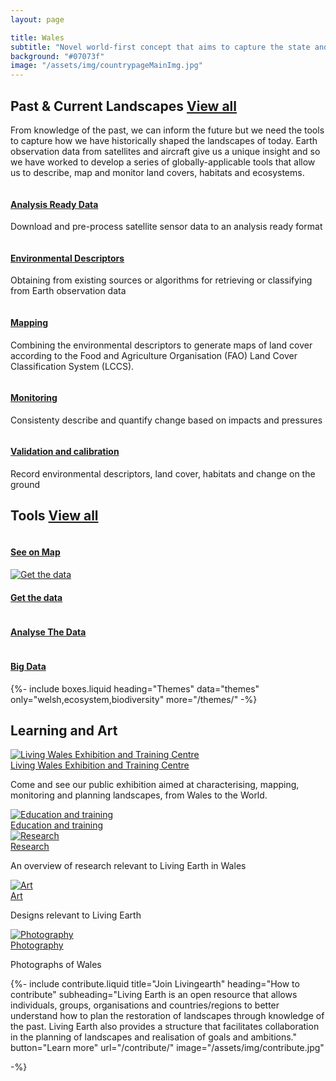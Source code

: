 ```yaml
---
layout: page

title: Wales
subtitle: "Novel world-first concept that aims to capture the state and dynamics of Wales’s landscape"
background: "#07073f"
image: "/assets/img/countrypageMainImg.jpg"
---
```


<!-- Past & Current landscapes-start -->
<div class="container mt-100 mb-100 pastcurrent-landscapes-main">
    <h2 class="common-title">Past &amp; Current Landscapes <a href="./past-present-landscapes/">View all</a></h2>
    <p>From knowledge of the past, we can inform the future but we need the tools to capture how we have historically shaped the landscapes of today. Earth observation data from satellites and aircraft give us a unique insight and so we have worked to develop a series of globally-applicable tools that allow us to describe, map and monitor land covers, habitats and ecosystems.</p>
    <div class="row effect">
        <div class="col-12">
            <div id="owl-past-current" class="owl-carousel owl-theme owl-img-responsive">
                <div class="item">
                    <a href="./past-present-landscapes/analysis-ready-data/"><img src="/assets/img/PastCurrent1.jpg" alt=""></a>
                    <div class="pastcurrent-dsc">
                        <h4><a href="./past-present-landscapes/analysis-ready-data/">Analysis Ready Data</a></h4>
                        <p>Download and pre-process satellite sensor data to an analysis ready format</p>
                    </div>
                </div>
                <div class="item">
                    <a href="./data/environmental-descriptors/"><img src="/assets/img/PastCurrent2.jpg" alt=""></a>
                    <div class="pastcurrent-dsc">
                        <h4><a href="./data/environmental-descriptors/">Environmental Descriptors</a></h4>
                        <p>Obtaining from existing sources or algorithms for retrieving or classifying from Earth observation data</p>
                    </div>
                </div>
                <div class="item">
                    <a href="https://livingearth-lccs.readthedocs.io/en/latest/index.html" target="_blank"><img src="/assets/img/PastCurrent3.jpg" alt=""></a>
                    <div class="pastcurrent-dsc">
                        <h4><a href="https://livingearth-lccs.readthedocs.io/en/latest/index.html" target="_blank">Mapping</a></h4>
                        <p>Combining the environmental descriptors to generate maps of land cover according to the Food and Agriculture Organisation (FAO) Land Cover Classification System (LCCS).</p>
                    </div>
                </div>
                <div class="item">
                    <a href="https://github.com/livingearth-system/Globalchangeframework" target="_blank"><img src="/assets/img/PastCurrent4.jpg" alt=""></a>
                    <div class="pastcurrent-dsc">
                        <h4><a href="https://github.com/livingearth-system/Globalchangeframework" target="_blank">Monitoring</a></h4>
                        <p>Consistenty describe and quantify change based on impacts and pressures</p>
                    </div>
                </div>
                <div class="item">
                    <a href="https://earthtrack.aber.ac.uk/lccs/wales.html" target="_blank"><img src="/assets/img/PastCurrent5.jpg" alt=""></a>
                    <div class="pastcurrent-dsc">
                        <h4><a href="https://earthtrack.aber.ac.uk/lccs/wales.html" target="_blank">Validation and calibration</a></h4>
                        <p>Record environmental descriptors, land cover, habitats and change on the ground</p>
                    </div>
                </div>
            </div>
        </div>
    </div>
</div>
<!-- Past & Current landscapes-end -->

<!-- TOOLS landscapes-start -->
<div class="container mt-100 mb-100 tools-main">
    <h2 class="common-title">Tools <a href="./tools/">View all</a></h2>
    <div class="row">
        <div class="col-12 col-sm-6 col-md-3">
            <a href="https://earthtrack.aber.ac.uk/livingwales/maps.html" target="_blank"><img src="/assets/img/tools1.jpg" alt=""></a>
            <div class="pastcurrent-dsc">
                <h4><a href="https://earthtrack.aber.ac.uk/livingwales/maps.html" target="_blank">See on Map</a></h4>
            </div>
        </div>
        <div class="col-12 col-sm-6 col-md-3">
            <a href="./data/"><img src="/assets/img/tools2.jpg" alt="Get the data"/></a>
            <div class="pastcurrent-dsc">
                <h4><a href="./data/">Get the data</a></h4>
            </div>
        </div>
        <div class="col-12 col-sm-6 col-md-3">
            <a href="https://livingwales.aber.ac.uk/jhub/" target="_blank"><img src="/assets/img/tools3.jpg" alt=""></a>
            <div class="pastcurrent-dsc">
                <h4><a href="https://livingwales.aber.ac.uk/jhub/" target="_blank">Analyse The Data</a></h4>
            </div>
        </div>
        <div class="col-12 col-sm-6 col-md-3">
            <a href="./tools/bigdata"><img src="/assets/img/tools5.jpg" alt=""></a>
            <div class="pastcurrent-dsc">
                <h4><a href="tools/bigdata/">Big Data</a></h4>
            </div>
        </div>
    </div>
</div>
<!-- TOOLS landscapes-end -->

{%-
        include boxes.liquid
        heading="Themes"
        data="themes"
        only="welsh,ecosystem,biodiversity"
        more="/themes/"
-%}

<div class="container mt-100 mb-100 future-landscapes-main">
    <h2 class="common-title">Learning and Art</h2>
    <div class="row">
        <div class="col-12 col-sm-6 col-md-4">
            <a href="https://cat.org.uk/visiting/living-wales/"><img src="/assets/img/edu1.png" alt="Living Wales Exhibition and Training Centre"></a>
            <div class="future-dsc">
                <div class="future-dsc-title"><a href="https://cat.org.uk/visiting/living-wales/" target="_blank">Living Wales Exhibition and Training Centre</a></div>
                <p>Come and see our public exhibition aimed at characterising, mapping, monitoring and planning landscapes, from Wales to the World.</p>
            </div>
        </div>
        <div class="col-12 col-sm-6 col-md-4">
            <a href="#"><img src="/assets/img/edu2.png" alt="Education and training"></a>
            <div class="future-dsc">
                <div class="future-dsc-title"><a href="#">Education and training</a></div>
            </div>
        </div>
        <div class="col-12 col-sm-6 col-md-4">
            <a href="#"><img src="/assets/img/edu2.png" alt="Research"></a>
            <div class="future-dsc">
                <div class="future-dsc-title"><a href="#">Research</a></div>
                <p>An overview of research relevant to Living Earth in Wales</p>
            </div>
        </div>
        <div class="col-12 col-sm-6 col-md-4">
            <a href="#"><img src="/assets/img/edu3.png" alt="Art"></a>
            <div class="future-dsc">
                <div class="future-dsc-title"><a href="#">Art</a></div>
                <p>Designs relevant to Living Earth</p>
            </div>
        </div>
        <div class="col-12 col-sm-6 col-md-4">
            <a href="#"><img src="/assets/img/edu1.png" alt="Photography"></a>
            <div class="future-dsc">
                <div class="future-dsc-title"><a href="#">Photography</a></div>
                <p>Photographs of Wales</p>
            </div>
        </div>
    </div>
</div>

{%-
        include contribute.liquid
        title="Join Livingearth"
        heading="How to contribute"
        subheading="Living Earth is an open resource that allows individuals, groups, organisations and countries/regions to better understand how to plan the restoration of landscapes through knowledge of the past. Living Earth also provides a structure that facilitates collaboration in the planning of landscapes and realisation of goals and ambitions."
        button="Learn more" url="/contribute/"
        image="/assets/img/contribute.jpg"

-%}